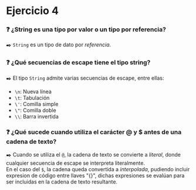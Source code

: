 # Ejercicio 4
### :question: ¿String es una tipo por valor o un tipo por referencia?

:black_nib: `String` es un tipo de dato por *referencia*.

### :question: ¿Qué secuencias de escape tiene el tipo string?

:black_nib: El tipo `String` admite varias secuencias de escape, entre ellas:
- `\n`: Nueva línea
- `\t`: Tabulación
- `\'`: Comilla simple
- `\"`: Comilla doble
- `\\`: Barra invertida

### :question: ¿Qué sucede cuando utiliza el carácter @ y $ antes de una cadena de texto?

:black_nib: Cuando se utiliza el `@`, la cadena de texto se convierte a _literal_, donde cualquier secuencia de escape se interpreta literalmente.  
En el caso del `$`, la cadena queda convertida a _interpolada_, pudiendo incluir expresion de código entre llaves "{}", dichas expresiones se evalúan para ser incluidas en la cadena de texto resultante.